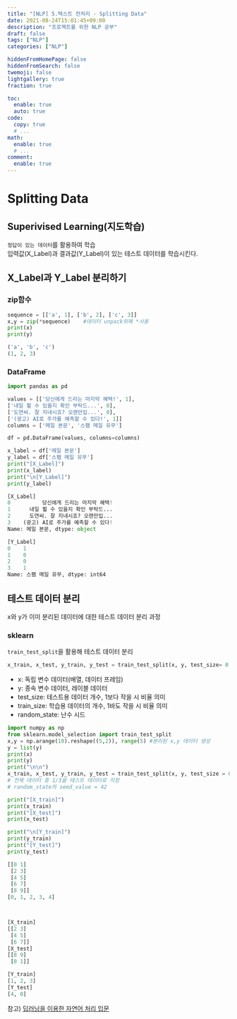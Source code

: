 ```yaml
---
title: "[NLP] 5.텍스트 전처리 - Splitting Data"
date: 2021-08-24T15:01:45+09:00
description: "프로젝트를 위한 NLP 공부"
draft: false
tags: ["NLP"]
categories: ["NLP"]

hiddenFromHomePage: false
hiddenFromSearch: false
twemoji: false
lightgallery: true
fraction: true

toc:
  enable: true
  auto: true
code:
  copy: true
  # ...
math:
  enable: true
  # ...
comment:
  enable: true
---
```

<!--more-->
# Splitting Data
## Superivised Learning(지도학습)
```정답이 있는 데이터```를 활용하여 학습  
입력값(X_Label)과 결과값(Y_Label)이 있는 테스트 데이터를 학습시킨다.  

## X_Label과 Y_Label 분리하기
### zip함수
```python
sequence = [['a', 1], ['b', 2], ['c', 3]]
x,y = zip(*sequence)    #데이터 unpack위해 *사용
print(x)
print(y)
```
```python
('a', 'b', 'c')
(1, 2, 3)
```
### DataFrame
```py
import pandas as pd

values = [['당신에게 드리는 마지막 혜택!', 1],
['내일 뵐 수 있을지 확인 부탁드...', 0],
['도연씨. 잘 지내시죠? 오랜만입...', 0],
['(광고) AI로 주가를 예측할 수 있다!', 1]]
columns = ['메일 본문', '스팸 메일 유무']

df = pd.DataFrame(values, columns=columns)

x_label = df['메일 본문']
y_label = df['스팸 메일 유무']
print("[X_Label]")
print(x_label)
print("\n[Y_Label]")
print(y_label)
```
```py
[X_Label]
0          당신에게 드리는 마지막 혜택!
1      내일 뵐 수 있을지 확인 부탁드...
2      도연씨. 잘 지내시죠? 오랜만입...
3    (광고) AI로 주가를 예측할 수 있다!
Name: 메일 본문, dtype: object

[Y_Label]
0    1
1    0
2    0
3    1
Name: 스팸 메일 유무, dtype: int64
```
## 테스트 데이터 분리
x와 y가 이미 분리된 데이터에 대한 테스트 데이터 분리 과정
### sklearn
```train_test_split```을 활용해 테스트 데이터 분리  
```py
x_train, x_test, y_train, y_test = train_test_split(x, y, test_size= 0.2, random_state=42)
```
- x: 독립 변수 데이터(배열, 데이터 프레임)
- y: 종속 변수 데이터, 레이블 데이터
- test_size: 테스트용 데이터 개수, 1보다 작을 시 비율 의미
- train_size: 학습용 데이터의 개수, 1바도 작을 시 비율 의미
- random_state: 난수 시드
```py
import numpy as np
from sklearn.model_selection import train_test_split
x,y = np.arange(10).reshape((5,2)), range(5) #분리된 x,y 데이터 생성
y = list(y)
print(x)
print(y)
print("\n\n")
x_train, x_test, y_train, y_test = train_test_split(x, y, test_size = 0.33, random_state = 1234)
# 전체 데이터 중 1/3을 테스트 데이터로 지정
# random_state의 seed_value = 42

print("[X_train]")
print(x_train)
print("[X_test]")
print(x_test)

print("\n[Y_train]")
print(y_train)
print("[Y_test]")
print(y_test)
```
```py
[[0 1]
 [2 3]
 [4 5]
 [6 7]
 [8 9]]
[0, 1, 2, 3, 4]



[X_train]
[[2 3]
 [4 5]
 [6 7]]
[X_test]
[[8 9]
 [0 1]]

[Y_train]
[1, 2, 3]
[Y_test]
[4, 0]
```

참고) [딥러닝을 이용한 자연어 처리 입문](https://wikidocs.net/book/2155)
<!--more-->
